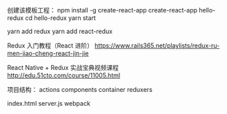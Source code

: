 创建该模板工程：
npm install -g create-react-app
create-react-app hello-redux
cd hello-redux
yarn start

yarn add redux
yarn add react-redux

Redux 入门教程（React 进阶）
https://www.rails365.net/playlists/redux-ru-men-jiao-cheng-react-jin-jie

React Native + Redux 实战宝典视频课程
http://edu.51cto.com/course/11005.html


项目结构：
actions
components
container
reduxers

index.html
server.js
webpack
